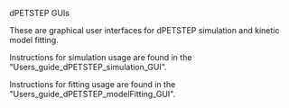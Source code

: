 dPETSTEP GUIs

These are graphical user interfaces for dPETSTEP simulation and kinetic model fitting. 

Instructions for simulation usage are found in the "Users_guide_dPETSTEP_simulation_GUI".

Instructions for fitting usage are found in the "Users_guide_dPETSTEP_modelFitting_GUI".